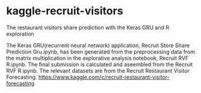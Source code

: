 # kaggle-recruit-visitors
The restaurant visitors share prediction with the Keras GRU and R exploration

The Keras GRU(recurrent neural network) application, Recruit Store Share Prediction Gru.ipynb, has been generated from the preprocessing data from the matrix multiplication in the explorative analysis notebook, Recruit RVF R.ipynb. 
The final submission is calculated and aseembled from the Recruit RVF R.ipynb. 
The relevant datasets are from the Recruit Restaurant Visitor Forecasting. 
https://www.kaggle.com/c/recruit-restaurant-visitor-forecasting
